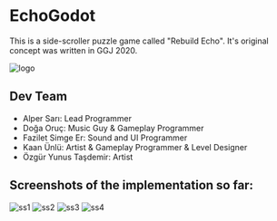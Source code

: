 # EchoGodot
This is a side-scroller puzzle game called "Rebuild Echo". It's original concept was written in GGJ 2020.

![logo](https://user-images.githubusercontent.com/25724155/75621011-77248b00-5ba0-11ea-8780-da3073af7121.png)

## Dev Team
 * Alper Sarı: Lead Programmer
 * Doğa Oruç: Music Guy & Gameplay Programmer
 * Fazilet Simge Er: Sound and UI Programmer
 * Kaan Ünlü: Artist & Gameplay Programmer & Level Designer
 * Özgür Yunus Taşdemir: Artist

## Screenshots of the implementation so far:
![ss1](https://user-images.githubusercontent.com/25724155/75620982-0e3d1300-5ba0-11ea-9e0f-297d4257a3dc.png)
![ss2](https://user-images.githubusercontent.com/25724155/75620983-1006d680-5ba0-11ea-90cb-ebb65289e0bc.png)
![ss3](https://user-images.githubusercontent.com/25724155/75620984-109f6d00-5ba0-11ea-8410-1b2fd84e6653.png)
![ss4](https://user-images.githubusercontent.com/25724155/75620985-11d09a00-5ba0-11ea-9599-7ab34edd9a43.png)
